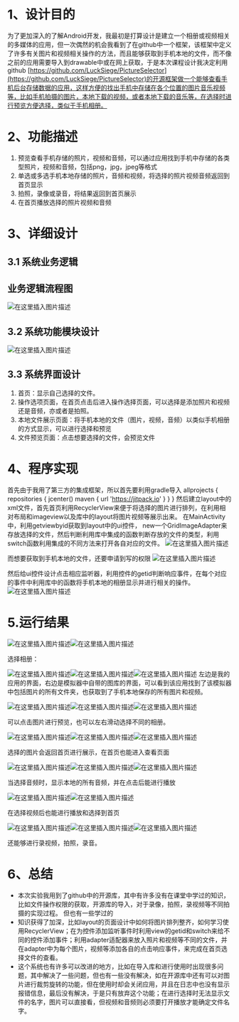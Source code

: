 # 1、设计目的
为了更加深入的了解Android开发，我最初是打算设计是建立一个相册或视频相关的多媒体的应用，但一次偶然的机会我看到了在github中一个框架，该框架中定义了许多有关图片和视频相关操作的方法，而且能够获取到手机本地的文件，而不像之前的应用需要导入到drawable中或在网上获取，于是本次课程设计我决定利用github
[https://github.com/LuckSiege/PictureSelector](https://github.com/LuckSiege/PictureSelector)的开源框架做一个能够查看手机后台存储数据的应用，这样方便的找出手机中存储在各个位置的图片音乐视频等，比如手机拍摄的图片，本地下载的视频，或者本地下载的音乐等，在选择时进行预览方便选择，类似于手机相册。

# 2、功能描述

 1. 预览查看手机存储的照片，视频和音频，可以通过应用找到手机中存储的各类型照片，视频和音频，包括png，jpg，jpeg等格式
 2. 单选或多选手机本地存储的照片，音频和视频，将选择的照片视频音频返回到首页显示
 3. 拍照，录像或录音，将结果返回到首页展示
 4. 在首页播放选择的照片视频和音频
# 3、详细设计
## 3.1 系统业务逻辑
## 业务逻辑流程图
![在这里插入图片描述](https://img-blog.csdnimg.cn/20210614170042924.png?x-oss-process=image/watermark,type_ZmFuZ3poZW5naGVpdGk,shadow_10,text_aHR0cHM6Ly9ibG9nLmNzZG4ubmV0L3FxXzQ1ODA4NzAw,size_16,color_FFFFFF,t_70)

## 3.2 系统功能模块设计
![在这里插入图片描述](https://img-blog.csdnimg.cn/2021061417005155.png?x-oss-process=image/watermark,type_ZmFuZ3poZW5naGVpdGk,shadow_10,text_aHR0cHM6Ly9ibG9nLmNzZG4ubmV0L3FxXzQ1ODA4NzAw,size_16,color_FFFFFF,t_70)

    

## 3.3 系统界面设计

 1. 首页：显示自己选择的文件。
 2. 操作选项页面，在首页点击后进入操作选择页面，可以选择是添加照片和视频还是音频，亦或者是拍照。
 3. 本地文件展示页面：将手机本地的文件（图片，视频，音频）以类似手机相册的方式显示，可以进行选择和预览
 4. 文件预览页面：点击想要选择的文件，会预览文件




# 4、程序实现

首先由于我用了第三方的集成框架，所以首先要利用gradle导入
allprojects {
   repositories {
      jcenter()
      maven { url 'https://jitpack.io' }
   }
}
然后建立layout中的xml文件，首先首页利用RecyclerView来便于将选择的图片进行排列，在利用相对布局和imageview以及库中的layout将图片视频等展示出来。
在MainActivity中，利用getviewbyid获取到layout中的ui控件，
new一个GridImageAdapter来存放选择的文件，然后判断利用库中集成的函数判断存放的文件的类型，利用switch函数利用集成的不同方法来打开各自对应的文件。
![在这里插入图片描述](https://img-blog.csdnimg.cn/20210614170101382.png?x-oss-process=image/watermark,type_ZmFuZ3poZW5naGVpdGk,shadow_10,text_aHR0cHM6Ly9ibG9nLmNzZG4ubmV0L3FxXzQ1ODA4NzAw,size_16,color_FFFFFF,t_70)

而想要获取到手机本地的文件，还要申请到写的权限
![在这里插入图片描述](https://img-blog.csdnimg.cn/20210614170109485.png?x-oss-process=image/watermark,type_ZmFuZ3poZW5naGVpdGk,shadow_10,text_aHR0cHM6Ly9ibG9nLmNzZG4ubmV0L3FxXzQ1ODA4NzAw,size_16,color_FFFFFF,t_70)

然后给ui控件设计点击相应监听器，利用控件的getid判断响应事件，在每个对应的事件中利用库中的函数将手机本地的相册显示并进行相关的操作。
![在这里插入图片描述](https://img-blog.csdnimg.cn/20210614170115230.png?x-oss-process=image/watermark,type_ZmFuZ3poZW5naGVpdGk,shadow_10,text_aHR0cHM6Ly9ibG9nLmNzZG4ubmV0L3FxXzQ1ODA4NzAw,size_16,color_FFFFFF,t_70)

# 5.运行结果

![在这里插入图片描述](https://img-blog.csdnimg.cn/20210614170123152.png)![在这里插入图片描述](https://img-blog.csdnimg.cn/20210614170127662.png?x-oss-process=image/watermark,type_ZmFuZ3poZW5naGVpdGk,shadow_10,text_aHR0cHM6Ly9ibG9nLmNzZG4ubmV0L3FxXzQ1ODA4NzAw,size_16,color_FFFFFF,t_70)

选择相册：


![在这里插入图片描述](https://img-blog.csdnimg.cn/20210614170136744.png)![在这里插入图片描述](https://img-blog.csdnimg.cn/20210614170139745.png)![在这里插入图片描述](https://img-blog.csdnimg.cn/20210614170149392.png)
左边是我的应用的界面，右边是模拟器中自带的图库的界面，可以看到该应用找到了该模拟器中包括图片的所有文件夹，也获取到了手机本地保存的所有图片和视频。

![在这里插入图片描述](https://img-blog.csdnimg.cn/20210614170201572.png)![在这里插入图片描述](https://img-blog.csdnimg.cn/20210614170205729.png)![在这里插入图片描述](https://img-blog.csdnimg.cn/2021061417020910.png)



可以点击图片进行预览，也可以左右滑动选择不同的相册。

![在这里插入图片描述](https://img-blog.csdnimg.cn/20210614170215310.png)![在这里插入图片描述](https://img-blog.csdnimg.cn/20210614170219150.png)![在这里插入图片描述](https://img-blog.csdnimg.cn/20210614170223137.png)



选择的图片会返回首页进行展示，在首页也能进入查看页面




![在这里插入图片描述](https://img-blog.csdnimg.cn/20210614170229731.png)![在这里插入图片描述](https://img-blog.csdnimg.cn/20210614170233304.png)![在这里插入图片描述](https://img-blog.csdnimg.cn/2021061417023767.png)



当选择音频时，显示本地的所有音频，并在点击后能进行播放

![在这里插入图片描述](https://img-blog.csdnimg.cn/2021061417025487.png?x-oss-process=image/watermark,type_ZmFuZ3poZW5naGVpdGk,shadow_10,text_aHR0cHM6Ly9ibG9nLmNzZG4ubmV0L3FxXzQ1ODA4NzAw,size_16,color_FFFFFF,t_70)![在这里插入图片描述](https://img-blog.csdnimg.cn/20210614170301169.png?x-oss-process=image/watermark,type_ZmFuZ3poZW5naGVpdGk,shadow_10,text_aHR0cHM6Ly9ibG9nLmNzZG4ubmV0L3FxXzQ1ODA4NzAw,size_16,color_FFFFFF,t_70)


在选择视频后也能进行播放和选择到首页


![在这里插入图片描述](https://img-blog.csdnimg.cn/20210614170309269.png?x-oss-process=image/watermark,type_ZmFuZ3poZW5naGVpdGk,shadow_10,text_aHR0cHM6Ly9ibG9nLmNzZG4ubmV0L3FxXzQ1ODA4NzAw,size_16,color_FFFFFF,t_70)![在这里插入图片描述](https://img-blog.csdnimg.cn/20210614170313465.png?x-oss-process=image/watermark,type_ZmFuZ3poZW5naGVpdGk,shadow_10,text_aHR0cHM6Ly9ibG9nLmNzZG4ubmV0L3FxXzQ1ODA4NzAw,size_16,color_FFFFFF,t_70)![在这里插入图片描述](https://img-blog.csdnimg.cn/2021061417031876.png?x-oss-process=image/watermark,type_ZmFuZ3poZW5naGVpdGk,shadow_10,text_aHR0cHM6Ly9ibG9nLmNzZG4ubmV0L3FxXzQ1ODA4NzAw,size_16,color_FFFFFF,t_70)


还能够进行录视频，拍照，录音。

# 6、总结

 - 本次实验我用到了github中的开源库，其中有许多没有在课堂中学过的知识，比如文件操作权限的获取，开源库的导入，对于录像，拍照，录视频等不同拍摄的实现过程。
但也有一些学过的
 -  知识获得了加深，比如layout的页面设计中如何将图片排列整齐，如何学习使用RecyclerView；在为控件添加监听事件时利用view的getid和switch来给不同的控件添加事件；利用adapter适配器来放入照片和视频等不同的文件，并在adapter中为每个图片，视频等添加各自的点击响应事件，来完成在首页选择文件的查看。
 - 这个系统也有许多可以改进的地方，比如在导入库和进行使用时出现很多问题，其中解决了一些问题，但也有一些没有解决，如在开源库中还有可以对图片进行裁剪旋转的功能，但在使用时却会关闭应用，并且在日志中也没有显示报错信息，最后没有解决，于是只有放弃这个功能；在进行选择时无法显示文件的名字，图片可以直接看，但视频和音频则必须要打开播放才能确定文件名字。

